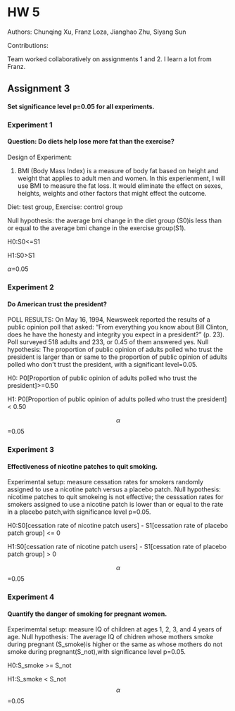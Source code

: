 # HW 5
Authors: Chunqing Xu, Franz Loza, Jianghao Zhu, Siyang Sun

Contributions:

Team worked collaboratively on assignments 1 and 2. 
I learn a lot from Franz. 

## Assignment 3
#### Set significance level p=0.05 for all experiments.
### Experiment 1
#### Question: Do diets help lose more fat than the exercise?
Design of Experiment: 
1. BMI (Body Mass Index) is a measure of body fat based on height and weight that applies to adult men and women. In this experienment, I will use BMI to measure the fat loss. It would eliminate the effect on sexes, heights, weights and other factors that might effect the outcome.

Diet: test group, Exercise: control group 

Null hypothesis: the average bmi change in the diet group (S0)is less than or equal to the average bmi change in the exercise group(S1). 

H0:S0<=S1

H1:S0>S1

$\alpha$=0.05
### Experiment 2
#### Do American trust the president?
POLL RESULTS: On May 16, 1994, Newsweek reported the results of a public opinion poll that asked: “From everything you know about Bill Clinton, does he have the honesty and integrity you expect in a president?” (p. 23). Poll surveyed 518 adults and 233, or 0.45 of them answered yes.
Null hypothesis: The proportion of public opinion of adults polled who trust the president is larger than or same to the proportion of public opinion of adults polled who don't trust the president, with a significant level=0.05.

H0:  P0[Proportion of public opinion of adults polled who trust the president]>=0.50

H1: P0[Proportion of public opinion of adults polled who trust the president] < 0.50

$$ \alpha $$=0.05
### Experiment 3
#### Effectiveness of nicotine patches to quit smoking.
Experimental setup: measure cessation rates for smokers randomly assigned to use a nicotine patch versus a placebo patch.
Null hypothesis: nicotime patches to quit smokeing is not effective; the cesssation rates for smokers assigned to use a nicotine patch is lower than or equal to the rate in a placebo patch,with significance level p=0.05.

H0:S0[cessation rate of nicotine patch users] - S1[cessation rate of placebo patch group] <= 0

H1:S0[cessation rate of nicotine patch users] - S1[cessation rate of placebo patch group] > 0

$$ \alpha $$=0.05
### Experiment 4
#### Quantify the danger of smoking for pregnant women.
Experimemtal setup: measure IQ of children at ages 1, 2, 3, and 4 years of age.
Null hypothesis: The average IQ of chidren whose mothers smoke during pregnant (S_smoke)is higher or the same as whose mothers do not smoke during pregnant(S_not),with significance level p=0.05. 

H0:S_smoke >= S_not

H1:S_smoke < S_not
$$ \alpha $$=0.05

